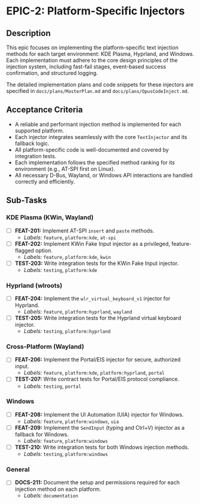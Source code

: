 # EPIC-2: Platform-Specific Injectors

## Description

This epic focuses on implementing the platform-specific text injection methods for each target environment: KDE Plasma, Hyprland, and Windows. Each implementation must adhere to the core design principles of the injection system, including fast-fail stages, event-based success confirmation, and structured logging.

The detailed implementation plans and code snippets for these injectors are specified in `docs/plans/MasterPlan.md` and `docs/plans/OpusCodeInject.md`.

## Acceptance Criteria

- A reliable and performant injection method is implemented for each supported platform.
- Each injector integrates seamlessly with the core `TextInjector` and its fallback logic.
- All platform-specific code is well-documented and covered by integration tests.
- Each implementation follows the specified method ranking for its environment (e.g., AT-SPI first on Linux).
- All necessary D-Bus, Wayland, or Windows API interactions are handled correctly and efficiently.

## Sub-Tasks

### KDE Plasma (KWin, Wayland)
- [ ] **FEAT-201:** Implement AT-SPI `insert` and `paste` methods.
  - *Labels:* `feature`, `platform:kde`, `at-spi`
- [ ] **FEAT-202:** Implement KWin Fake Input injector as a privileged, feature-flagged option.
  - *Labels:* `feature`, `platform:kde`, `kwin`
- [ ] **TEST-203:** Write integration tests for the KWin Fake Input injector.
  - *Labels:* `testing`, `platform:kde`

### Hyprland (wlroots)
- [ ] **FEAT-204:** Implement the `wlr_virtual_keyboard_v1` injector for Hyprland.
  - *Labels:* `feature`, `platform:hyprland`, `wayland`
- [ ] **TEST-205:** Write integration tests for the Hyprland virtual keyboard injector.
  - *Labels:* `testing`, `platform:hyprland`

### Cross-Platform (Wayland)
- [ ] **FEAT-206:** Implement the Portal/EIS injector for secure, authorized input.
  - *Labels:* `feature`, `platform:kde`, `platform:hyprland`, `portal`
- [ ] **TEST-207:** Write contract tests for Portal/EIS protocol compliance.
  - *Labels:* `testing`, `portal`

### Windows
- [ ] **FEAT-208:** Implement the UI Automation (UIA) injector for Windows.
  - *Labels:* `feature`, `platform:windows`, `uia`
- [ ] **FEAT-209:** Implement the `SendInput` (typing and Ctrl+V) injector as a fallback for Windows.
  - *Labels:* `feature`, `platform:windows`
- [ ] **TEST-210:** Write integration tests for both Windows injection methods.
  - *Labels:* `testing`, `platform:windows`

### General
- [ ] **DOCS-211:** Document the setup and permissions required for each injection method on each platform.
  - *Labels:* `documentation`